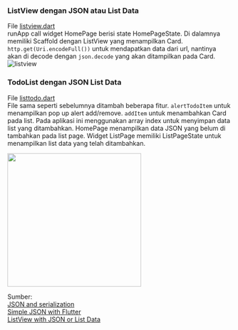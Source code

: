 ### ListView dengan JSON atau List Data
File [listview.dart](https://github.com/Fourthten/praxis-academy/blob/master/novice/03-02/kasus/listview.dart)\
runApp call widget HomePage berisi state HomePageState. Di dalamnya memiliki Scaffold dengan ListView yang menampilkan Card. 
`http.get(Uri.encodeFull())` untuk mendapatkan data dari url, nantinya akan di decode dengan `json.decode` yang akan ditampilkan pada Card.\
![listview](https://github.com/Fourthten/praxis-academy/blob/master/novice/03-02/kasus/images/listjson.PNG)
### TodoList dengan JSON List Data
File [listtodo.dart](https://github.com/Fourthten/praxis-academy/blob/master/novice/03-02/kasus/listtodo.dart)\
File sama seperti sebelumnya ditambah beberapa fitur. `alertTodoItem` untuk menampilkan pop up alert add/remove. 
`addItem` untuk menambahkan Card pada list. Pada aplikasi ini menggunakan array index untuk menyimpan data list yang ditambahkan. 
HomePage menampilkan data JSON yang belum di tambahkan pada list page. 
Widget ListPage memiliki ListPageState untuk menampilkan list data yang telah ditambahkan.

<img src="https://github.com/Fourthten/praxis-academy/blob/master/novice/03-02/kasus/record/todolist.gif" width="300">

Sumber:\
[JSON and serialization](https://flutter.dev/docs/development/data-and-backend/json)\
[Simple JSON with Flutter](https://flutter.institute/simple-json-with-flutter/)\
[ListView with JSON or List Data](https://kodestat.gitbook.io/flutter/flutter-listview-with-json-or-list-data)